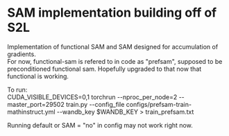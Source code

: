 # SAM implementation building off of S2L 
Implementation of functional SAM and SAM designed for accumulation of gradients.  
For now, functional-sam is refered to in code as "prefsam", supposed to be preconditioned functional sam. Hopefully upgraded to that now that functional is working.  

To run:  
CUDA_VISIBLE_DEVICES=0,1 torchrun --nproc_per_node=2 --master_port=29502 train.py --config_file configs/prefsam-train-mathinstruct.yml --wandb_key $WANDB_KEY > train_prefsam.txt

Running default or SAM = "no" in config may not work right now. 

